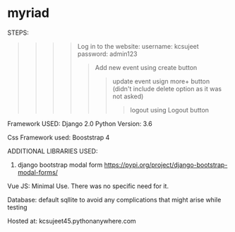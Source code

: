 # myriad
STEPS:
>>>> Log in to the website:
username: kcsujeet
password: admin123
>>>>> Add new event using create button
>>>>>> update event usign more+ button
(didn't include delete option as it was not asked)
>>>>>>> logout using Logout button

Framework USED: Django 2.0
Python Version: 3.6

Css Framework used:
Booststrap 4

ADDITIONAL LIBRARIES USED:
1. django bootstrap modal form
https://pypi.org/project/django-bootstrap-modal-forms/

Vue JS:
Minimal Use. There was no specific need for it. 

Database: 
default sqllite to avoid any complications that might arise while testing

Hosted at: 
kcsujeet45.pythonanywhere.com
